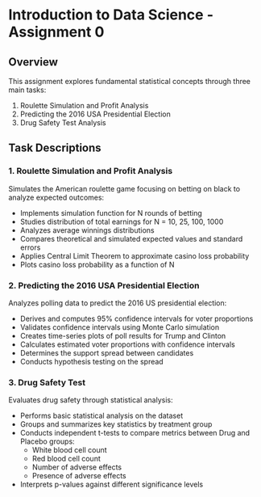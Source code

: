 # Introduction to Data Science - Assignment 0

## Overview
This assignment explores fundamental statistical concepts through three main tasks:
1. Roulette Simulation and Profit Analysis
2. Predicting the 2016 USA Presidential Election
3. Drug Safety Test Analysis

## Task Descriptions

### 1. Roulette Simulation and Profit Analysis
Simulates the American roulette game focusing on betting on black to analyze expected outcomes:
- Implements simulation function for N rounds of betting
- Studies distribution of total earnings for N = 10, 25, 100, 1000
- Analyzes average winnings distributions
- Compares theoretical and simulated expected values and standard errors
- Applies Central Limit Theorem to approximate casino loss probability
- Plots casino loss probability as a function of N

### 2. Predicting the 2016 USA Presidential Election
Analyzes polling data to predict the 2016 US presidential election:
- Derives and computes 95% confidence intervals for voter proportions
- Validates confidence intervals using Monte Carlo simulation
- Creates time-series plots of poll results for Trump and Clinton
- Calculates estimated voter proportions with confidence intervals
- Determines the support spread between candidates
- Conducts hypothesis testing on the spread

### 3. Drug Safety Test
Evaluates drug safety through statistical analysis:
- Performs basic statistical analysis on the dataset
- Groups and summarizes key statistics by treatment group
- Conducts independent t-tests to compare metrics between Drug and Placebo groups:
  - White blood cell count
  - Red blood cell count
  - Number of adverse effects
  - Presence of adverse effects
- Interprets p-values against different significance levels
